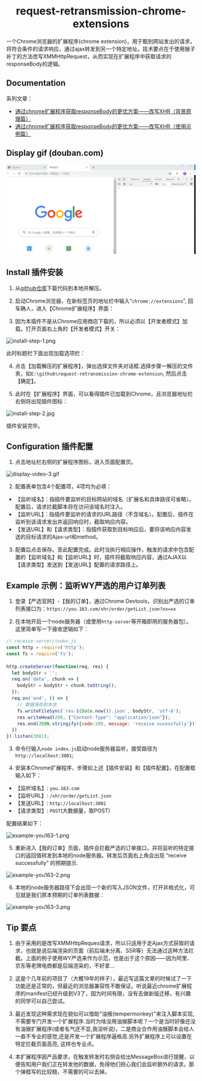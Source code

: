 <h1 align="center">request-retransmission-chrome-extensions</h1>
一个Chrome浏览器的扩展程序(chrome extension)，用于甄别网站发出的请求，将符合条件的请求响应，通过ajax转发到另一个特定地址。技术要点在于使用猴子补丁的方法改写XMMHttpRequest，从而实现在扩展程序中获取请求的responseBody的逻辑。

## Documentation

系列文章：
- [通过chrome扩展程序获取responseBody的更优方案——改写XHR（背景原理篇）](https://juejin.cn/post/7160249728137969700)
- [通过chrome扩展程序获取responseBody的更优方案——改写XHR（使用示例篇）](https://juejin.cn/post/7160249966793850910)

## Display gif (douban.com)

![display-douban.gif](https://raw.githubusercontent.com/zx69/front-end-articles/main/request-retransmission-chrome-extension/images/display-douban.gif)

## Install 插件安装

1. 从[github仓库](https://github.com/zx69/request-retransmission-chrome-extension)下载代码到本地并解压。

2. 启动Chrome浏览器，在新标签页的地址栏中输入“`chrome://extensions`”, 回车确人，进入【Chrome扩展程序】界面：

3. 因为本插件不是从Chrome应用商店下载的，所以必须以【开发者模式】加载。打开页面右上角的【开发者模式】开关：

![install-step-1.png](https://p1-juejin.byteimg.com/tos-cn-i-k3u1fbpfcp/d07c5a2f73b14803910d77a1e4958ec9~tplv-k3u1fbpfcp-watermark.image?)

此时标题栏下面出现加载选项栏：

4. 点击【加载解压的扩展程序】，弹出选择文件夹对话框.选择步骤一解压的文件夹，如`E:\github\request-retransmission-chrome-extension`, 然后点击【确定】。

5. 此时在【扩展程序】界面，可以看得插件已加载到Chrome，且浏览器地址栏右侧将出现插件图标：

![install-step-2.jpg](https://p1-juejin.byteimg.com/tos-cn-i-k3u1fbpfcp/7cd04772c83644e5947f31007a683516~tplv-k3u1fbpfcp-watermark.image?)

插件安装完毕。

## Configuration 插件配置
1. 点击地址栏右侧的扩展程序图标，进入页面配置页。

![display-video-3.gif](https://p9-juejin.byteimg.com/tos-cn-i-k3u1fbpfcp/a7990b59ecd34d4198df099f11717ddc~tplv-k3u1fbpfcp-watermark.image?)

2. 配置表单包含4个配置项，4项均为必填：
  - 【监听域名】：指插件要监听的目标网站的域名（扩展名和具体路径可省略）。配置后，请求拦截脚本将在访问该域名时注入。
  - 【监听URL】：指插件要监听的请求的URL路径（不含域名）。配置后，插件在监听到该请求发出并返回响应时，截取响应内容。
  - 【发送URL】和【请求类型】：指插件获取到目标响应后，要将该响应内容发送的目标请求的Ajax-url和method。

3. 配置后点击保存。至此配置完成。此时当执行相应操作，触发的请求中包含配置的【监听域名】和【监听URL】时，插件将截取响应内容，通过AJAX以【请求类型】发送到【发送URL】配置的请求路径上。

## Example 示例：监听WY严选的用户订单列表

1. 登录【严选官网】-【我的订单】，通过Chrome Devtools，识别出严选的订单列表接口为：`https://you.163.com/xhr/order/getList.json?xx=xx`

2. 在本地开启一个node服务器（或使用`http-server`等开箱即用的服务器包）。这里简单写一下接收逻辑如下：

```javascript
// receive-server/index.js
const http = require('http');
const fs = require('fs');

http.createServer(function(req, res) {
  let bodyStr = '';
  req.on('data', chunk => {
    bodyStr = bodyStr + chunk.toString();
  });
  req.on('end', () => {
    // 数据保存到本地
    fs.writeFileSync(`res-${Date.now()}.json`, bodyStr, 'utf-8');
    res.writeHead(200, {"Content-Type": "application/json"});
    res.end(JSON.stringify({code:200, message: 'receive sucessfully'}));
  })
}).listen(3001);
```
3. 命令行输入`node index.js`启动node服务器监听，接受路径为`http://localhost:3001`;

4. 安装本Chrome扩展程序，步骤如上述【插件安装】和【插件配置】。在配置框输入如下：
  - 【监听域名】: `you.163.com`
  - 【监听URL】: `/xhr/order/getList.json`
  - 【发送URL】: `http://localhost:3001`
  - 【请求类型】: `POST`(大数据量，取POST)

  配置结果如下：

![example-you163-1.png](https://p9-juejin.byteimg.com/tos-cn-i-k3u1fbpfcp/f04183c592f04a6eb7adeafb7956b81d~tplv-k3u1fbpfcp-watermark.image?)

5. 重新进入【我的订单】页面，插件会拦截严选的订单接口，并将监听的特定接口的返回值转发到本地的node服务器。转发后页面右上角会出现 “receive successfully” 的预期提示.

![example-you163-2.png](https://p3-juejin.byteimg.com/tos-cn-i-k3u1fbpfcp/e45734913416418f9250b77c768e226d~tplv-k3u1fbpfcp-watermark.image?)

6. 本地的node服务器路径下会出现一个新的写入JSON文件，打开并格式化，可见就是我们原本预期的订单列表数据：

![example-you163-3.png](https://p9-juejin.byteimg.com/tos-cn-i-k3u1fbpfcp/4e7bcbf7219649f581be8c860f6fa567~tplv-k3u1fbpfcp-watermark.image?)

## Tip 要点

1. 由于采用的是改写XMMHttpReques请求，所以只适用于走Ajax方式获取的请求，也就是说后端渲染的页面（前后端未分离、SSR等）无法通过这种方法拦截。上面的例子使用WY严选来作为示范，也是出于这个原因——因为阿里、京东等老牌电商都是后端渲染的，不好拿...

2. 这是个几年前的项目了（大概19年的样子），最近写这篇文章的时候试了一下功能还是正常的，但最近的浏览器兼容性不敢保证。听说最近chrome扩展程序的manifest已经升级到V3了，因为时间有限，没有去做新版迁移，有兴趣的同学可以自己尝试。

3. 最近发现这种需求现在貌似可以借助"油猴(tempermonkey)"来注入脚本实现,不需要专门开发一个扩展程序.当时为啥没用油猴脚本呢？一个是当时好像还没有油猴扩展程序(或者名气还不显,我没听说)，二是商业合作用油猴脚本会给人一直不专业的感觉,还是开发一个扩展程序逼格高.另外扩展程序上可以设置在特定拦截页面高亮, 这样也专业点。

4. 本扩展程序因产品要求，在触发转发时右侧会给出MessageBox进行提醒，以便告知用户我们正在转发他的数据，免得他们担心我们会监听额外的请求。那个弹框写的比较糙，不需要的可以去掉。